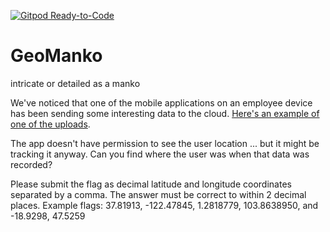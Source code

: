 [![Gitpod Ready-to-Code](https://img.shields.io/badge/Gitpod-Ready--to--Code-blue?logo=gitpod)](https://gitpod.io/#https://github.com/hortinstein/onimgiri/) 

# GeoManko
intricate or detailed as a manko

We've noticed that one of the mobile applications on an employee device has been sending some interesting data to the cloud. [Here's an example of one of the uploads](https://metaproblems.com/0d96db28b305a8f2504d7a9f9be044c0/phonedata.json).

The app doesn't have permission to see the user location ... but it might be tracking it anyway. Can you find where the user was when that data was recorded?

Please submit the flag as decimal latitude and longitude coordinates separated by a comma. The answer must be correct to within 2 decimal places. Example flags: 37.81913, -122.47845, 1.2818779, 103.8638950, and -18.9298, 47.5259


